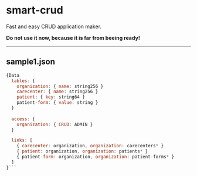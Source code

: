 # smart-crud
Fast and easy CRUD application maker.

__Do not use it now, because it is far from beeing ready!__

----

## sample1.json

```js
{Data
  tables: {
    organization: { name: string256 }
    carecenter: { name: string256 }
    patient: { key: string64 }
    patient-form: { value: string }
  }
  
  access: {
    organization: { CRUD: ADMIN }
  }

  links: [
    { carecenter: organization, organization: carecenters* }
    { patient: organization, organization: patients* }
    { patient-form: organization, organization: patient-forms* }
  ]
}```

